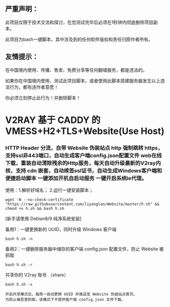 
## 严重声明：

此项目仅限于技术交流和探讨，在您测试完毕后必须在1秒钟内彻底删除项目副本。

此项目为bash一键脚本，其中涉及到的任何软件版权和责任归原作者所有。

## 友情提示：

在中国境内使用、传播、售卖、免费分享等任何翻墙服务，都是违法的。

如果你在中国境内使用、测试此项目脚本，或者使用此脚本搭建服务器发生以上违法行为，都有违作者意愿！

你必须立刻停止此行为！并删除脚本！


# V2RAY 基于 CADDY 的 VMESS+H2+TLS+Website(Use Host) 

### HTTP Header 分流，自带 Website 伪装站点 http 强制跳转 https，支持ssl非443端口，自动生成客户端config.json配置文件 web在线下载，重装自动清除残余的Http服务，每天自动升级最新的V2ray内核，支持 cdn 嵌套，自动续签ssl证书，自动生成Windows客户端和便捷启动脚本 一键添加开机自启动服务 一键开启系统ie代理。

使用：1.解析好域名； 2.运行一键安装脚本；
```
wget -N --no-check-certificate "https://raw.githubusercontent.com/liyanglan/Website/master/h.sh" && chmod +x h.sh && bash h.sh
```
[新手请使用 Debian8/9 纯净系统安装]

备用1：一键更换新的 UUID，同时升级 Windows 客户端
```
bash h.sh -n
```

备用2：一键删除服务器中储存的客户端 config.json 配置文件，防止 Website 被抓取
```
bash h.sh -r
```

共享你的 V2ray 账号 （share）
```
bash h.sh -s

开启共享模式后，每周一自动更换 UUID 并推送至 Website 伪装站点首页。
为防止被恶意抓取，该模式下不提供客户端 config.json 文件下载。
```
